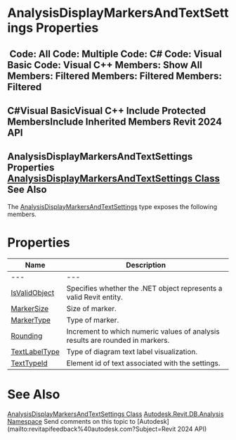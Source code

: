 # AnalysisDisplayMarkersAndTextSettings Properties

﻿
 Code: All Code: Multiple Code: C# Code: Visual Basic Code: Visual C++  Members: Show All Members: Filtered Members: Filtered Members: Filtered   
---  
C#Visual BasicVisual C++
Include Protected MembersInclude Inherited Members
Revit 2024 API  
---  
AnalysisDisplayMarkersAndTextSettings Properties  
[AnalysisDisplayMarkersAndTextSettings Class](bb940def-7483-32c6-01cb-1c79e6666290.md "AnalysisDisplayMarkersAndTextSettings Class") See Also  
---  
The [AnalysisDisplayMarkersAndTextSettings](bb940def-7483-32c6-01cb-1c79e6666290.md "AnalysisDisplayMarkersAndTextSettings Class") type exposes the following members.
# Properties
| Name | Description |
| --- | --- |
| --- | --- | --- |
| [IsValidObject](60b9e8b8-6954-2f1a-99f8-59f872a47c4e.md "IsValidObject Property") | Specifies whether the .NET object represents a valid Revit entity. |
| [MarkerSize](eccb6b23-6fb1-7f9f-eea9-270cccd44f6a.md "MarkerSize Property") | Size of marker. |
| [MarkerType](c69f74c5-1157-0bc7-ce53-71dc72ad1b2c.md "MarkerType Property") | Type of marker. |
| [Rounding](c667f851-039f-eecf-252c-785ab187ce1e.md "Rounding Property") | Increment to which numeric values of analysis results are rounded in markers. |
| [TextLabelType](75e265b0-7433-2253-62c5-7e4309dce74d.md "TextLabelType Property") | Type of diagram text label visualization. |
| [TextTypeId](07caa14e-5efa-aeb4-f2b8-d20841b55656.md "TextTypeId Property") | Element id of text associated with the settings. |

# See Also
[AnalysisDisplayMarkersAndTextSettings Class](bb940def-7483-32c6-01cb-1c79e6666290.md "AnalysisDisplayMarkersAndTextSettings Class")
[Autodesk.Revit.DB.Analysis Namespace](958e2e12-587d-f188-5d7b-f13d7dbfdf48.md "Autodesk.Revit.DB.Analysis Namespace")
Send comments on this topic to [Autodesk](mailto:revitapifeedback%40autodesk.com?Subject=Revit 2024 API)